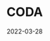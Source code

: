 ---
title: "CODA"
slug: coda
excerpt: ""
category: "Watch"
subcategory: "Film"
date: 2022-03-28
featuredImage: "https://res.cloudinary.com/dbi2zounq/image/upload/c_scale,w_700/v1651048793/Digital%20garden/media/coda_gl6hkh.jpg"
listingOnly: true
---